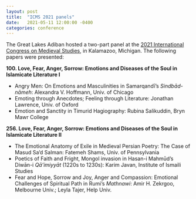 ```yaml
---
layout: post
title:  "ICMS 2021 panels"
date:   2021-05-11 12:00:00 -0400
categories: conference
---
```


The Great Lakes Adiban hosted a two-part panel at the [2021 International Congress on Medieval Studies](http://www.wmich.edu/medievalcongress/), in Kalamazoo, Michigan. The following papers were presented:

**100. Love, Fear, Anger, Sorrow: Emotions and Diseases of the Soul in Islamicate Literature I**

- Angry Men: On Emotions and Masculinities in Samarqandī’s *Sindbād-nāmeh*: Alexandra V. Hoffmann, Univ. of Chicago
- Emoting through Anecdotes; Feeling through Literature: Jonathan Lawrence, Univ. of Oxford
- Emotion and Sanctity in Timurid Hagiography: Rubina Salikuddin, Bryn Mawr College

**256. Love, Fear, Anger, Sorrow: Emotions and Diseases of the Soul in Islamicate Literature II**

- The Emotional Anatomy of Exile in Medieval Persian Poetry: The Case of Masud Sa’d Salman: Fatemeh Shams, Univ. of Pennsylvania
- Poetics of Faith and Fright, Mongol invasion in Hasan-i Mahmūd’s Diwān-i
*Qā’imiyyāt* (1220s to 1230s): Karim Javan, Institute of Ismaili Studies
- Fear and Hope, Sorrow and Joy, Anger and Compassion: Emotional Challenges of Spiritual Path in Rumi’s *Mathnawi*: Amir H. Zekrgoo, Melbourne Univ.; Leyla Tajer, Help Univ.